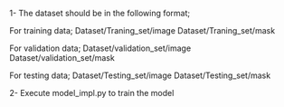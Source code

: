 1- The dataset should be in the following format;

For training data;
           Dataset/Traning_set/image
           Dataset/Traning_set/mask
           
For validation data;
           Dataset/validation_set/image
           Dataset/validation_set/mask

For testing data;
           Dataset/Testing_set/image
           Dataset/Testing_set/mask

2- Execute model_impl.py to train the model  
